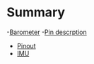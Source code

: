# Summary
-[Barometer](./baro.md)
-[Pin descrption](./pinnumber.md)

- [Pinout](./pinout.md)
- [IMU](./IMU.md)
